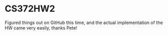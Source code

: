 # CS372HW2
Figured things out on GitHub this time, and the actual implementation of the HW came very easily, thanks Pete!
